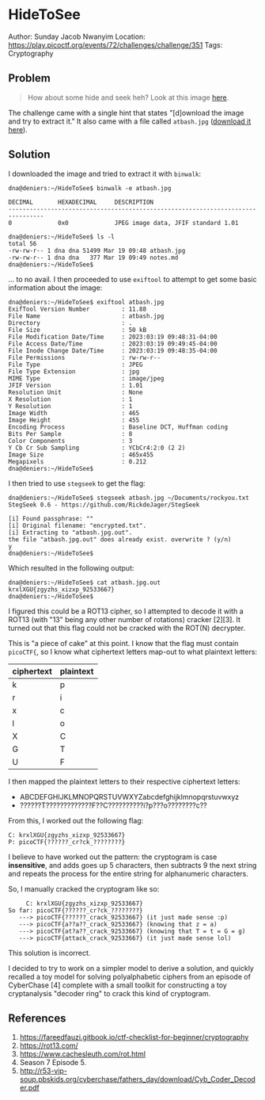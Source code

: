 # HideToSee

Author: Sunday Jacob Nwanyim
Location: https://play.picoctf.org/events/72/challenges/challenge/351
Tags: Cryptography

## Problem 

> How about some hide and seek heh? Look at this image [here](https://artifacts.picoctf.net/c/235/atbash.jpg).

The challenge came with a single hint that states "[d]ownload the image and try to extract it." It also came with a file called ``atbash.jpg`` ([download it here](./atbash.jpg)).

## Solution

I downloaded the image and tried to extract it with ``binwalk``:

```
dna@deniers:~/HideToSee$ binwalk -e atbash.jpg

DECIMAL       HEXADECIMAL     DESCRIPTION
--------------------------------------------------------------------------------
0             0x0             JPEG image data, JFIF standard 1.01

dna@deniers:~/HideToSee$ ls -l
total 56
-rw-rw-r-- 1 dna dna 51499 Mar 19 09:48 atbash.jpg
-rw-rw-r-- 1 dna dna   377 Mar 19 09:49 notes.md
dna@deniers:~/HideToSee$ 
```

... to no avail. I then proceeded to use ``exiftool`` to attempt to get some basic information about the image:

```
dna@deniers:~/HideToSee$ exiftool atbash.jpg
ExifTool Version Number         : 11.88
File Name                       : atbash.jpg
Directory                       : .
File Size                       : 50 kB
File Modification Date/Time     : 2023:03:19 09:48:31-04:00
File Access Date/Time           : 2023:03:19 09:49:45-04:00
File Inode Change Date/Time     : 2023:03:19 09:48:35-04:00
File Permissions                : rw-rw-r--
File Type                       : JPEG
File Type Extension             : jpg
MIME Type                       : image/jpeg
JFIF Version                    : 1.01
Resolution Unit                 : None
X Resolution                    : 1
Y Resolution                    : 1
Image Width                     : 465
Image Height                    : 455
Encoding Process                : Baseline DCT, Huffman coding
Bits Per Sample                 : 8
Color Components                : 3
Y Cb Cr Sub Sampling            : YCbCr4:2:0 (2 2)
Image Size                      : 465x455
Megapixels                      : 0.212
dna@deniers:~/HideToSee$ 
```

I then tried to use ``stegseek`` to get the flag:

```
dna@deniers:~/HideToSee$ stegseek atbash.jpg ~/Documents/rockyou.txt
StegSeek 0.6 - https://github.com/RickdeJager/StegSeek

[i] Found passphrase: ""
[i] Original filename: "encrypted.txt".
[i] Extracting to "atbash.jpg.out".
the file "atbash.jpg.out" does already exist. overwrite ? (y/n) 
y
dna@deniers:~/HideToSee$ 
```

Which resulted in the following output:

```
dna@deniers:~/HideToSee$ cat atbash.jpg.out
krxlXGU{zgyzhs_xizxp_92533667}
dna@deniers:~/HideToSee$ 
```

I figured this could be a ROT13 cipher, so I attempted to decode it with a ROT13 (with "13" being any other number of rotations) cracker [2][3]. It turned out that this flag could not be cracked with the ROT(N) decrypter.

This is "a piece of cake" at this point. I know that the flag must contain ``picoCTF{``, so I know what ciphertext letters map-out to what plaintext letters:

|__ciphertext__|__plaintext__|
|-|-|
|k|p|
|r|i|
|x|c|
|l|o|
|X|C|
|G|T|
|U|F|

I then mapped the plaintext letters to their respective ciphertext letters:

* ABCDEFGHIJKLMNOPQRSTUVWXYZabcdefghijklmnopqrstuvwxyz
* ??????T?????????????F??C??????????i?p???o????????c??

From this, I worked out the following flag:

```
C: krxlXGU{zgyzhs_xizxp_92533667}
P: picoCTF{??????_cr?ck_????????}
```

I believe to have worked out the pattern: the cryptogram is case __insensitive__, and adds goes up 5 characters, then subtracts 9 the next string and repeats the process for the entire string for alphanumeric characters. 

So, I manually cracked the cryptogram like so:

```
     C: krxlXGU{zgyzhs_xizxp_92533667}
So far: picoCTF{??????_cr?ck_????????}
   ---> picoCTF{??????_crack_92533667} (it just made sense :p)
   ---> picoCTF{a??a??_crack_92533667} (knowing that z = a)
   ---> picoCTF{at?a??_crack_92533667} (knowing that T = t = G = g)
   ---> picoCTF{attack_crack_92533667} (it just made sense lol)
```

This solution is incorrect.

I decided to try to work on a simpler model to derive a solution, and quickly recalled a toy model for solving polyalphabetic ciphers from an episode of CyberChase [4] complete with a small toolkit for constructing a toy cryptanalysis "decoder ring" to crack this kind of cryptogram. 

## References

1. https://fareedfauzi.gitbook.io/ctf-checklist-for-beginner/cryptography
2. https://rot13.com/
3. https://www.cachesleuth.com/rot.html
4. Season 7 Episode 5. 
4. http://r53-vip-soup.pbskids.org/cyberchase/fathers_day/download/Cyb_Coder_Decoder.pdf
